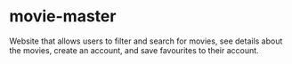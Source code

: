 # movie-master
Website that allows users to filter and search for movies, see details about the movies, create an account, and save favourites to their account.

